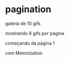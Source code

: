 # pagination

galeria de 10 gifs

mostrando 6 gifs por página

começando da página 1

com Memoization
